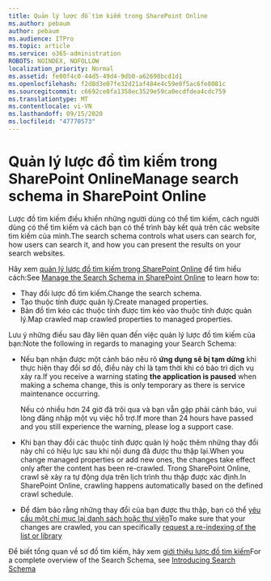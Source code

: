 ```yaml
---
title: Quản lý lược đồ tìm kiếm trong SharePoint Online
ms.author: pebaum
author: pebaum
ms.audience: ITPro
ms.topic: article
ms.service: o365-administration
ROBOTS: NOINDEX, NOFOLLOW
localization_priority: Normal
ms.assetid: fe00f4c0-44d5-49d4-9db0-a62698bcd1d1
ms.openlocfilehash: f2d8d3e07fe32d21af484e4c59e0f5ac6fe8081c
ms.sourcegitcommit: c6692ce0fa1358ec3529e59ca0ecdfdea4cdc759
ms.translationtype: MT
ms.contentlocale: vi-VN
ms.lasthandoff: 09/15/2020
ms.locfileid: "47770573"
---
```

# <a name="manage-search-schema-in-sharepoint-online"></a><span data-ttu-id="84027-102">Quản lý lược đồ tìm kiếm trong SharePoint Online</span><span class="sxs-lookup"><span data-stu-id="84027-102">Manage search schema in SharePoint Online</span></span>

<span data-ttu-id="84027-103">Lược đồ tìm kiếm điều khiển những người dùng có thể tìm kiếm, cách người dùng có thể tìm kiếm và cách bạn có thể trình bày kết quả trên các website tìm kiếm của mình.</span><span class="sxs-lookup"><span data-stu-id="84027-103">The search schema controls what users can search for, how users can search it, and how you can present the results on your search websites.</span></span> 

<span data-ttu-id="84027-104">Hãy xem [quản lý lược đồ tìm kiếm trong SharePoint Online](https://docs.microsoft.com/sharepoint/manage-search-schema) để tìm hiểu cách:</span><span class="sxs-lookup"><span data-stu-id="84027-104">See [Manage the Search Schema in SharePoint Online](https://docs.microsoft.com/sharepoint/manage-search-schema) to learn how to:</span></span> 
- <span data-ttu-id="84027-105">Thay đổi lược đồ tìm kiếm.</span><span class="sxs-lookup"><span data-stu-id="84027-105">Change the search schema.</span></span>
- <span data-ttu-id="84027-106">Tạo thuộc tính được quản lý.</span><span class="sxs-lookup"><span data-stu-id="84027-106">Create managed properties.</span></span>
- <span data-ttu-id="84027-107">Bản đồ tìm kéo các thuộc tính được tìm kéo vào thuộc tính được quản lý.</span><span class="sxs-lookup"><span data-stu-id="84027-107">Map crawled map crawled properties to managed properties.</span></span>

<span data-ttu-id="84027-108">Lưu ý những điều sau đây liên quan đến việc quản lý lược đồ tìm kiếm của bạn:</span><span class="sxs-lookup"><span data-stu-id="84027-108">Note the following in regards to managing your Search Schema:</span></span>

- <span data-ttu-id="84027-109">Nếu bạn nhận được một cảnh báo nêu rõ **ứng dụng sẽ bị tạm dừng** khi thực hiện thay đổi sơ đồ, điều này chỉ là tạm thời khi có bảo trì dịch vụ xảy ra.</span><span class="sxs-lookup"><span data-stu-id="84027-109">If you receive a warning stating **the application is paused** when making a schema change, this is only temporary as there is service maintenance occurring.</span></span> 

    <span data-ttu-id="84027-110">Nếu có nhiều hơn 24 giờ đã trôi qua và bạn vẫn gặp phải cảnh báo, vui lòng đăng nhập một vụ việc hỗ trợ.</span><span class="sxs-lookup"><span data-stu-id="84027-110">If more than 24 hours have passed and you still experience the warning, please log a support case.</span></span>
- <span data-ttu-id="84027-111">Khi bạn thay đổi các thuộc tính được quản lý hoặc thêm những thay đổi này chỉ có hiệu lực sau khi nội dung đã được thu thập lại.</span><span class="sxs-lookup"><span data-stu-id="84027-111">When you change managed properties or add new ones, the changes take effect only after the content has been re-crawled.</span></span> <span data-ttu-id="84027-112">Trong SharePoint Online, crawl sẽ xảy ra tự động dựa trên lịch trình thu thập được xác định.</span><span class="sxs-lookup"><span data-stu-id="84027-112">In SharePoint Online, crawling happens automatically based on the defined crawl schedule.</span></span>
- <span data-ttu-id="84027-113">Để đảm bảo rằng những thay đổi của bạn được thu thập, bạn có thể [yêu cầu một chỉ mục lại danh sách hoặc thư viện](https://docs.microsoft.com/sharepoint/manage-search-schema#request-re-indexing-of-a-document-library-or-list)</span><span class="sxs-lookup"><span data-stu-id="84027-113">To make sure that your changes are crawled, you can specifically [request a re-indexing of the list or library](https://docs.microsoft.com/sharepoint/manage-search-schema#request-re-indexing-of-a-document-library-or-list)</span></span> 

<span data-ttu-id="84027-114">Để biết tổng quan về sơ đồ tìm kiếm, hãy xem [giới thiệu lược đồ tìm kiếm](https://blogs.technet.microsoft.com/tothesharepoint/2012/11/25/introducing-search-schema-for-sharepoint-2013/)</span><span class="sxs-lookup"><span data-stu-id="84027-114">For a complete overview of the Search Schema, see [Introducing Search Schema](https://blogs.technet.microsoft.com/tothesharepoint/2012/11/25/introducing-search-schema-for-sharepoint-2013/)</span></span> 


